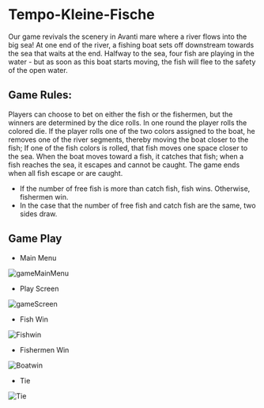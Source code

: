 # Tempo-Kleine-Fische

Our game revivals the scenery in Avanti mare where a river flows into the big sea! At one end of the river, a fishing boat sets off downstream towards the sea that waits at the end.
Halfway to the sea, four fish are playing in the water - but as soon as this boat starts moving, the fish will flee to the safety of the open water.

## Game Rules:
Players can choose to bet on either the fish or the fishermen, but the winners are determined by the dice rolls. In one round the player rolls the colored die. If the player rolls one of the two colors assigned to the boat, he removes one of the river segments, thereby moving the boat closer to the fish; If one of the fish colors is rolled, that fish moves one space closer to the sea. When the boat moves toward a fish, it catches that fish; when a fish reaches the sea, it escapes and cannot be caught. The game ends when all fish escape or are caught. 
* If the number of free fish is more than catch fish, fish wins. Otherwise, fishermen win.
* In the case that the number of free fish and catch fish are the same, two sides draw.

## Game Play
* Main Menu

![gameMainMenu](https://github.com/user-attachments/assets/ac201dc1-0312-444f-951b-3c47a31cbfab)
* Play Screen

![gameScreen](https://github.com/user-attachments/assets/81f5928c-e0cd-444f-b747-dd5ecffa8003)

* Fish Win

![Fishwin](https://github.com/user-attachments/assets/e179837f-dbc4-48d5-900f-b017f89cb747)

* Fishermen Win

![Boatwin](https://github.com/user-attachments/assets/ceb2c7c4-bc94-44eb-b2f3-008535f46f11)

* Tie

 ![Tie](https://github.com/user-attachments/assets/cd3a70a4-f7ac-403a-bc23-aeeb1a37a6c3)
